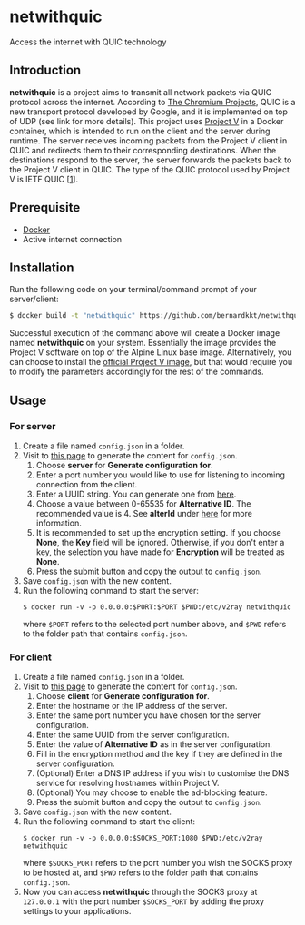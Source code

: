 # netwithquic
Access the internet with QUIC technology

## Introduction
**netwithquic** is a project aims to transmit all network packets via QUIC protocol across the internet. According to [The Chromium Projects](https://www.chromium.org/quic), QUIC is a new transport protocol developed by Google, and it is implemented on top of UDP (see link for more details). This project uses [Project V](https://github.com/v2ray/v2ray-core) in a Docker container, which is intended to run on the client and the server during runtime. The server receives incoming packets from the Project V client in QUIC and redirects them to their corresponding destinations. When the destinations respond to the server, the server forwards the packets back to the Project V client in QUIC. The type of the QUIC protocol used by Project V is IETF QUIC [[1](https://www.v2ray.com/en/configuration/transport/quic.html)].

## Prerequisite
* [Docker](https://docs.docker.com/engine/install/)
* Active internet connection

## Installation
Run the following code on your terminal/command prompt of your server/client:
```bash
$ docker build -t "netwithquic" https://github.com/bernardkkt/netwithquic.git
```
Successful execution of the command above will create a Docker image named **netwithquic** on your system. Essentially the image provides the Project V software on top of the Alpine Linux base image. Alternatively, you can choose to install the [official Project V image](https://hub.docker.com/r/v2ray/official), but that would require you to modify the parameters accordingly for the rest of the commands.

## Usage
### For server
1. Create a file named `config.json` in a folder.
2. Visit to [this page](https://bernardkkt.github.io/netwithquic/) to generate the content for `config.json`.
    1. Choose **server** for **Generate configuration for**.
    2. Enter a port number you would like to use for listening to incoming connection from the client.
    3. Enter a UUID string. You can generate one from [here](https://uuidgen.org/v/4).
    4. Choose a value between 0-65535 for **Alternative ID**. The recommended value is 4. See **alterId** under [here](https://v2ray.com/en/configuration/protocols/vmess.html#userobject) for more information.
    5. It is recommended to set up the encryption setting. If you choose **None**, the **Key** field will be ignored. Otherwise, if you don't enter a key, the selection you have made for **Encryption** will be treated as **None**.
    6. Press the submit button and copy the output to `config.json`.
3. Save `config.json` with the new content.
4. Run the following command to start the server:
   ```
   $ docker run -v -p 0.0.0.0:$PORT:$PORT $PWD:/etc/v2ray netwithquic
   ```
   where `$PORT` refers to the selected port number above, and `$PWD` refers to the folder path that contains `config.json`.

### For client
1. Create a file named `config.json` in a folder.
2. Visit to [this page](https://bernardkkt.github.io/netwithquic/) to generate the content for `config.json`.
    1. Choose **client** for **Generate configuration for**.
    2. Enter the hostname or the IP address of the server.
    3. Enter the same port number you have chosen for the server configuration.
    4. Enter the same UUID from the server configuration.
    5. Enter the value of **Alternative ID** as in the server configuration.
    6. Fill in the encryption method and the key if they are defined in the server configuration.
    7. (Optional) Enter a DNS IP address if you wish to customise the DNS service for resolving hostnames within Project V.
    8. (Optional) You may choose to enable the ad-blocking feature.
    9. Press the submit button and copy the output to `config.json`.
3. Save `config.json` with the new content.
4. Run the following command to start the client:
   ```
   $ docker run -v -p 0.0.0.0:$SOCKS_PORT:1080 $PWD:/etc/v2ray netwithquic
   ```
   where `$SOCKS_PORT` refers to the port number you wish the SOCKS proxy to be hosted at, and `$PWD` refers to the folder path that contains `config.json`.
5. Now you can access **netwithquic** through the SOCKS proxy at `127.0.0.1` with the port number `$SOCKS_PORT` by adding the proxy settings to your applications.
